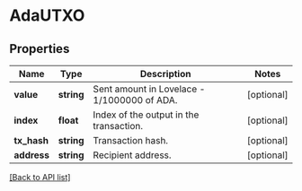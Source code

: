 # AdaUTXO

## Properties

Name | Type | Description | Notes
------------ | ------------- | ------------- | -------------
**value** | **string** | Sent amount in Lovelace - 1/1000000 of ADA. | [optional]
**index** | **float** | Index of the output in the transaction. | [optional]
**tx_hash** | **string** | Transaction hash. | [optional]
**address** | **string** | Recipient address. | [optional]

[[Back to API list]](../../README.md#api-endpoints)
